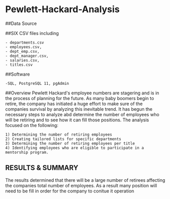 # Pewlett-Hackard-Analysis

##Data Source

##SIX CSV files including

    - departments.csv
    - employees.csv,
    - dept_emp.csv,
    - dept_manager.csv,
    - salaries.csv,
    - titles.csv

##Software

    -SQL, PostgreSQL 11, pgAdmin

##Overview
    Pewlett Hackard's employee numbers are stagering and is in the process of planning for the future.
    As many baby boomers begin to retire, the company has initiated a huge effort to make sure of the companies survival by analyzing this inevitable trend. 
    It has begun the necessary steps to analyze abd determine the number of employees who will be retiring and to see how it can fill those positions. 
    The analysis focused on the following:

    1) Determining the number of retiring employees
    2) Creating tailored lists for specific departments
    3) Determining the number of retiring employees per title
    4) Identifying employees who are eligible to participate in a mentorship program.
    
## RESULTS & SUMMARY
   The results determined that there will be a large number of retirees affecting the companies total number of employees.
   As a result many position will need to be fill in order for the company to conitue it operation
